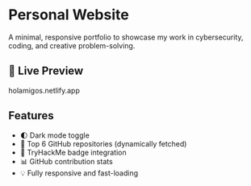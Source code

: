 # Personal Website

A minimal, responsive portfolio to showcase my work in cybersecurity, coding, and creative problem-solving.

## 🔗 Live Preview
holamigos.netlify.app

## Features

- 🌓 Dark mode toggle
- 📁 Top 6 GitHub repositories (dynamically fetched)
- 🧠 TryHackMe badge integration
- 📊 GitHub contribution stats
- 💡 Fully responsive and fast-loading

